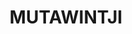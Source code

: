 ---
lastmod: '2025-04-06T06:05:20+00:00'
latitude: -31.20008632
layout: suburb
longitude: 142.335428
postcode: '2880'
state: NSW
title: MUTAWINTJI
url: /nsw/mutawintji/
---